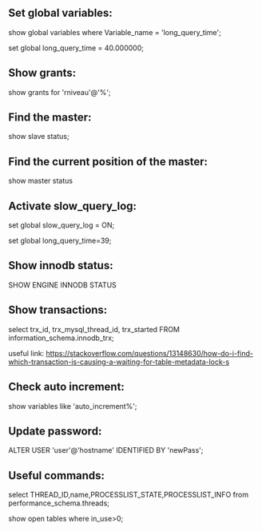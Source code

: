 Set global variables:
---------------------

show global variables where Variable_name = 'long_query_time';

set global long_query_time = 40.000000;

Show grants:
------------

show grants for 'rniveau'@'%';


Find the master:
----------------

show slave status;

Find the current position of the master:
----------------------------------------

show master status

Activate slow_query_log:
------------------------

set global slow_query_log = ON;

set global long_query_time=39;

Show innodb status:
-------------------

SHOW ENGINE INNODB STATUS

Show transactions:
------------------
select trx_id, trx_mysql_thread_id, trx_started FROM information_schema.innodb_trx;

useful link: https://stackoverflow.com/questions/13148630/how-do-i-find-which-transaction-is-causing-a-waiting-for-table-metadata-lock-s

Check auto increment:
---------------------

show variables like 'auto_increment%';

Update password:
----------------

ALTER USER 'user'@'hostname' IDENTIFIED BY 'newPass';

Useful commands:
----------------

select THREAD_ID,name,PROCESSLIST_STATE,PROCESSLIST_INFO from performance_schema.threads;

show open tables where in_use>0;
